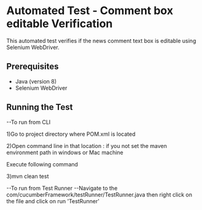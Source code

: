 # Automated Test - Comment box editable Verification
This automated test verifies if the news comment text box is editable using Selenium WebDriver.

## Prerequisites
- Java (version 8)
- Selenium WebDriver

## Running the Test
--To run from CLI

1)Go to project directory where POM.xml is located

2)Open command line in that location : if you not set the maven environment path in windows or Mac machine

Execute following command

3)mvn clean test

--To run from Test Runner 
--Navigate to the com/cucumberFramework/testRunner/TestRunner.java then right click on the file and click on run 'TestRunner'
